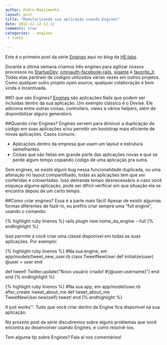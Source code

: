 ```yaml
---
author: Pedro Nascimento
layout: post
title: "Modularizando sua aplicação usando Engines"
date: 2012-12-12 12:12
comments: true
categories: - engines
 - lunks
 
---
```


Este é o primeiro post da série [Engines][engine_tag] aqui no blog da
[HE:labs][helabs].

Durante a última semana criamos três engines para agilizar nossos processos
no [StartupDev][startupdev]:
[omniauth-facebook-rails][omniauth_facebook_rails], [sigame][sigame] e
[favorite_it][favorite_it]. Todas elas partiram de códigos utilizados
várias vezes em outros projetos. Como qualquer outro projeto open
source, qualquer colaboração é bem vinda e incentivada.
<!--more-->

##O que são Engines?
[Engines][engines_guide] são aplicações Rails que podem ser incluídas dentro da sua
aplicação. Um exemplo clássico é o Devise. Ele adiciona entre outras
coisas, controllers, views e vários helpers, além de disponibilizar
alguns generators.

##Quando criar Engines?
Engines servem para diminuir a duplicação de código em suas aplicações
e/ou permitir um bootstrap mais eficiente de novas aplicações. Casos
comuns:

* Aplicações dentro da empresa que usam um layout e estrutura
  semelhantes.
* Coisas que são feitas em grande parte das aplicações novas e que se
  perde algum tempo copiando código de uma aplicação pra outra.

Sem engines, se existe algum bug nessa funcionalidade duplicada, ou uma
alteração no layout compartilhado, todas as aplicações tem que ser
conferidas e consertadas. Isso demanda tempo desnecessário e caso você
esqueça alguma aplicação, pode ser difícil verificar em que situação ela
se encontra depois de um certo tempo.

##Como criar engines?
Essa é a parte mais fácil! Apesar de existir algumas formas diferentes
de fazê-lo, eu prefiro criar sempre uma "full engine", usando o comando:

{% highlight ruby linenos %}
rails plugin new nome_da_engine --full
{% endhighlight %}

Isso permite a você criar uma classe disponível em todas
as suas aplicações. Por exemplo:

{% highlight ruby linenos %}
#Na sua engine, em app/models/tweet_new_user.rb
class TweetNewUser
  def initialize(user)
   @user = user
  end

  def tweet!
   Twitter.update("Novo usuário criado! #{@user.username}")
  end
end
{% endhighlight %}

{% highlight ruby linenos %}
#Na sua app, em app/model/user.rb
after_create :tweet_about_me
def tweet_about_me
  TweetNewUser.new(self).tweet!
end
{% endhighlight %}

It just works&trade;. Tudo que você criar dentro da Engine fica
disponível na sua aplicação.

No próximo post da série discutiremos sobre alguns problemas que
você encontra ao desenvolver usando Engines, e como resolvê-los.

Tem alguma tip sobre Engines? Fala aí nos comentários!

[engine_tag]: http://helabs.com.br/blog/categories/engines/
[helabs]: http://helabs.com.br
[startupdev]: http://startupdev.com.br/
[omniauth_facebook_rails]: https://github.com/Helabs/omniauth-facebook-rails
[sigame]: https://github.com/Helabs/sigame
[favorite_it]: https://github.com/Helabs/favorite_it
[engines_guide]: http://guides.rubyonrails.org/engines.html
